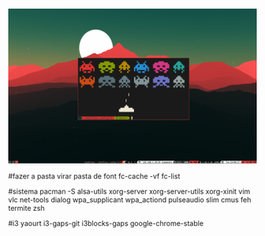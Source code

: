 ![alt tag](https://github.com/joaopedropio/dotfiles/blob/master/screenshot.png)

#fazer a pasta virar pasta de font
fc-cache -vf
fc-list

#sistema
pacman -S alsa-utils xorg-server xorg-server-utils xorg-xinit vim vlc net-tools dialog wpa_supplicant wpa_actiond pulseaudio slim cmus feh termite zsh

#i3
yaourt i3-gaps-git i3blocks-gaps google-chrome-stable
